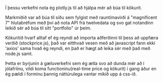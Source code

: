 Í þessu verkefni nota ég plotly.js til að hjálpa mér að búa til kökurit.

Markmiðið var að búa til síðu sem fylgist með rauntímavirði á "magnificent 7" hlutabréfum með því að nota API frá twelvedata og svo gat notandinn leikið sér að búa til sitt "portfolio" úr þeim.

Kökuritið hvarf alltaf ef ég reyndi að importa aðferðinni til þess að uppfæra verðið (stockprice.js), það var eitthvað vesen með að javascript fann ekki 'axios' sama hvað ég reyndi, en það er hægt að leika sér með það með node.js samt.

Þetta er byrjunin á gæluverkefni sem ég ætla svo að dunda mér að í jólafríinu, vildi koma functioninu(real-time price og kökurit) í gang áður en ég pældi í forminu þannig náttúrulega vantar mikið upp á css-ið.